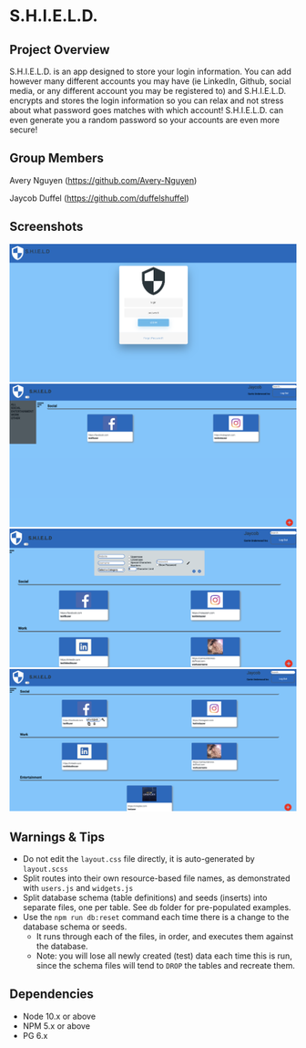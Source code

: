 S.H.I.E.L.D.
=========

## Project Overview

S.H.I.E.L.D. is an app designed to store your login information. You can add however many different accounts you may have (ie LinkedIn, Github, social media, or any different account you may be registered to) and S.H.I.E.L.D. encrypts and stores the login information so you can relax and not stress about what password goes matches with which account! S.H.I.E.L.D. can even generate you a random password so your accounts are even more secure!

## Group Members

Avery Nguyen (https://github.com/Avery-Nguyen)

Jaycob Duffel (https://github.com/duffelshuffel)

## Screenshots

!["Login Page"](https://github.com/Avery-Nguyen/projectKeepR/blob/master/planning/docs/login-page.png?raw=true)
!["Displaying Filter/Sidebar"](https://github.com/Avery-Nguyen/projectKeepR/blob/master/planning/docs/display-filter-use.png?raw=true)
!["Displaying Add New Account Form "](https://github.com/Avery-Nguyen/projectKeepR/blob/master/planning/docs/display-add-form.png?raw=true)
!["Dispalying Hover Content on cards"](https://github.com/Avery-Nguyen/projectKeepR/blob/master/planning/docs/display-hover-effect.png?raw=true)
## Warnings & Tips

- Do not edit the `layout.css` file directly, it is auto-generated by `layout.scss`
- Split routes into their own resource-based file names, as demonstrated with `users.js` and `widgets.js`
- Split database schema (table definitions) and seeds (inserts) into separate files, one per table. See `db` folder for pre-populated examples. 
- Use the `npm run db:reset` command each time there is a change to the database schema or seeds. 
  - It runs through each of the files, in order, and executes them against the database. 
  - Note: you will lose all newly created (test) data each time this is run, since the schema files will tend to `DROP` the tables and recreate them.

## Dependencies

- Node 10.x or above
- NPM 5.x or above
- PG 6.x
